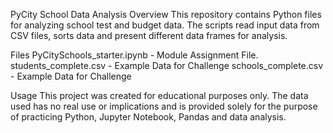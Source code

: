 PyCity School Data Analysis
Overview
This repository contains Python files for analyzing school test and budget data. The scripts read input data from CSV files, sorts data and present different data frames for analysis.

Files
PyCitySchools_starter.ipynb - Module Assignment File.
students_complete.csv - Example Data for Challenge
schools_complete.csv - Example Data for Challenge

Usage
This project was created for educational purposes only. The data used has no real use or implications and is provided solely for the purpose of practicing Python, Jupyter Notebook, Pandas and data analysis.
